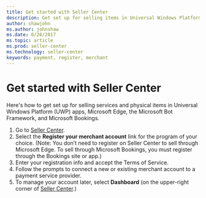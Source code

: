 ```yaml
---
title: Get started with Seller Center
description: Get set up for selling items in Universal Windows Platform (UWP) apps, Microsofot Edge, the Microsoft Bot Framework, and Microsoft Bookings. 
author: shawjohn
ms.author: johnshaw
ms.date: 6/26/2017
ms.topic: article
ms.prod: seller-center
ms.technology: seller-center
keywords: payment, register, merchant
---
```


# Get started with Seller Center

Here's how to get set up for selling services and physical items in Universal Windows Platform (UWP) apps, Microsoft Edge, the Microsoft Bot Framework, and Microsoft Bookings.

1. Go to [Seller Center](https://seller.microsoft.com).
2. Select the **Register your merchant account** link for the program of your choice. (Note: You don’t need to register on Seller Center to sell through Microsoft Edge. To sell through Microsoft Bookings, you must register through the Bookings site or app.)
3. Enter your registration info and accept the Terms of Service.
4. Follow the prompts to connect a new or existing merchant account to a payment service provider.
5. To manage your account later, select **Dashboard** (on the upper-right corner of [Seller Center](https://seller.microsoft.com).)


